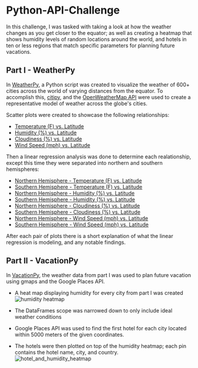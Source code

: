 # Python-API-Challenge
In this challenge, I was tasked with taking a look at how the weather changes as you get closer to the equator; as well as creating a heatmap that shows humidity levels of random locations around the world, and hotels in ten or less regions that match specific parameters for planning future vacations.

## Part I - WeatherPy
In [WeatherPy]('/WeatherPy.ipynb'), a Python script was created to visualize the weather of 600+ cities across the world of varying distances from the equator. To accomplish this, [citipy]('https://pypi.org/project/citipy/'), and the [OpenWeatherMap API]('https://openweathermap.org/api') were used to create a representative model of weather across the globe's cities.

Scatter plots were created to showcase the following relationships:
- [Temperature (F) vs. Latitude]('/images/lat_vs_temp.png')
- [Humidity (%) vs. Latitude]('/images/lat_vs_humid.png')
- [Cloudiness (%) vs. Latitude]('/images/lat_vs_cloud.png')
- [Wind Speed (mph) vs. Latitude]('/images/lat_vs_wind.png')

Then a linear regression analysis was done to determine each realationship, except this time they were separated into northern and southern hemispheres:
- [Northern Hemisphere - Temperature (F) vs. Latitude]('/images/north_temp_regress.png')
- [Southern Hemisphere - Temperature (F) vs. Latitude]('/images/south_temp_regress.png')
- [Northern Hemisphere - Humidity (%) vs. Latitude]('/images/north_humid_regress.png')
- [Southern Hemisphere - Humidity (%) vs. Latitude]('/images/south_humid_regress.png')
- [Northern Hemisphere - Cloudiness (%) vs. Latitude]('/images/north_cloud_regress.png')
- [Southern Hemisphere - Cloudiness (%) vs. Latitude]('/images/south_cloud_regress.png')
- [Northern Hemisphere - Wind Speed (mph) vs. Latitude]('/images/north_wind_regress.png')
- [Southern Hemisphere - Wind Speed (mph) vs. Latitude]('/images/south_wind_regress.png')

After each pair of plots there is a short explanation of what the linear regression is modeling, and any notable findings.


## Part II - VacationPy

In [VacationPy]('/VacationPy.ipynb'), the weather data from part I was used to plan future vacation using gmaps and the Google Places API.

- A heat map displaying humidity for every city from part I was created
![humidity heatmap]('/images/humidity_heatmap.png')

- The DataFrames scope was narrowed down to only include ideal weather conditions

- Google Places API was used to find the first hotel for each city located within 5000 meters of the given coordinates.

- The hotels were then plotted on top of the humidity heatmap; each pin contains the hotel name, city, and country.
![hotel_and_humidity_heatmap]('/images/hotel_and_humidity_heatmap.png')